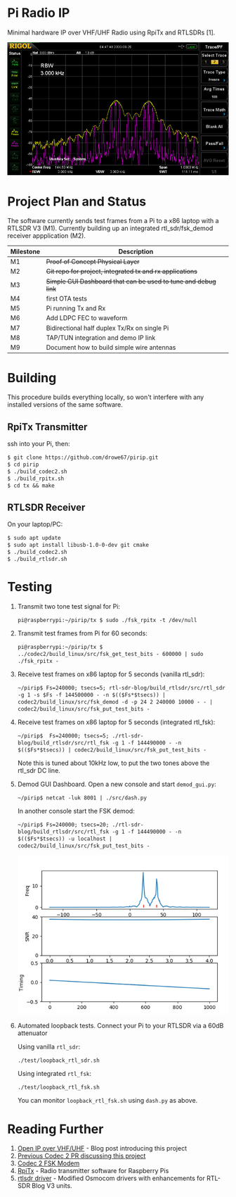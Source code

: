# Pi Radio IP

Minimal hardware IP over VHF/UHF Radio using RpiTx and RTLSDRs [1].

![10 kbit/s Spectrum](doc/rpitx_spectrum_10kbps.png)

# Project Plan and Status

The software currently sends test frames from a Pi to a x86 laptop with a RTLSDR V3 (M1).  Currently building up an integrated rtl_sdr/fsk_demod receiver appplication (M2).

| Milestone | Description |
| --- | --- |
| M1 | ~~Proof of Concept Physical Layer~~ |
| M2 | ~~Git repo for project, integrated tx and rx applications~~ |
| M3 | ~~Simple GUI Dashboard that can be used to tune and debug link~~ |
| M4 | first OTA tests |
| M5 | Pi running Tx and Rx |
| M6 | Add LDPC FEC to waveform |
| M7 | Bidirectional half duplex Tx/Rx on single Pi |
| M8 | TAP/TUN integration and demo IP link |
| M9 | Document how to build simple wire antennas |

# Building

This procedure builds everything locally, so won't interfere with any installed versions of the same software.

## RpiTx Transmitter

ssh into your Pi, then:
```
$ git clone https://github.com/drowe67/pirip.git
$ cd pirip
$ ./build_codec2.sh
$ ./build_rpitx.sh
$ cd tx && make
```

## RTLSDR Receiver

On your laptop/PC:
```
$ sudo apt update
$ sudo apt install libusb-1.0-0-dev git cmake
$ ./build_codec2.sh
$ ./build_rtlsdr.sh
```

# Testing

1. Transmit two tone test signal for Pi:
   ```
   pi@raspberrypi:~/pirip/tx $ sudo ./fsk_rpitx -t /dev/null
   ```
1. Transmit test frames from Pi for 60 seconds:
   ```
   pi@raspberrypi:~/pirip/tx $ ../codec2/build_linux/src/fsk_get_test_bits - 600000 | sudo ./fsk_rpitx -
   ```
1. Receive test frames on x86 laptop for 5 seconds (vanilla rtl_sdr):
   ```
   ~/pirip$ Fs=240000; tsecs=5; rtl-sdr-blog/build_rtlsdr/src/rtl_sdr -g 1 -s $Fs -f 144500000 - -n $(($Fs*$tsecs)) | codec2/build_linux/src/fsk_demod -d -p 24 2 240000 10000 - - | codec2/build_linux/src/fsk_put_test_bits -
   ```
1. Receive test frames on x86 laptop for 5 seconds (integrated rtl_fsk):
   ```
   ~/pirip$  Fs=240000; tsecs=5; ./rtl-sdr-blog/build_rtlsdr/src/rtl_fsk -g 1 -f 144490000 - -n $(($Fs*$tsecs)) | codec2/build_linux/src/fsk_put_test_bits -
   ```
   Note this is tuned about 10kHz low, to put the two tones above the rtl_sdr DC line.  
1. Demod GUI Dashboard. Open a new console and start `demod_gui.py`:
   ```
   ~/pirip$ netcat -luk 8001 | ./src/dash.py
   ```
   In another console start the FSK demod:
   ```
   ~/pirip$ Fs=240000; tsecs=20; ./rtl-sdr-blog/build_rtlsdr/src/rtl_fsk -g 1 -f 144490000 - -n $(($Fs*$tsecs)) -u localhost | codec2/build_linux/src/fsk_put_test_bits -
   ```
   ![](doc/dash.png)
1. Automated loopback tests.  Connect your Pi to your RTLSDR via a 60dB attenuator

   Using vanilla `rtl_sdr`:
   ```
   ./test/loopback_rtl_sdr.sh
   ```
   Using integrated `rtl_fsk`:
   ```
   ./test/loopback_rtl_fsk.sh
   ```
   You can monitor `loopback_rtl_fsk.sh` using `dash.py` as above.
   
# Reading Further

1. [Open IP over VHF/UHF](http://www.rowetel.com/?p=7207) - Blog post introducing this project
1. [Previous Codec 2 PR discussing this project](https://github.com/drowe67/codec2/pull/125)
1. [Codec 2 FSK Modem](https://github.com/drowe67/codec2/blob/master/README_fsk.md)
1. [RpiTx](https://github.com/F5OEO/rpitx) - Radio transmitter software for Raspberry Pis
1. [rtlsdr driver](https://github.com/rtlsdrblog/rtl-sdr-blog) - Modified Osmocom drivers with enhancements for RTL-SDR Blog V3 units. 
